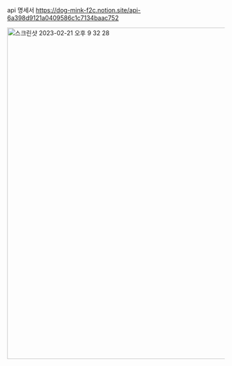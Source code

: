 api 명세서
https://dog-mink-f2c.notion.site/api-6a398d9121a0409586c1c7134baac752

<img width="768" alt="스크린샷 2023-02-21 오후 9 32 28" src="https://user-images.githubusercontent.com/111184537/220370415-b113a032-1eb9-41af-8fc0-eb9b91b0e34f.png">
